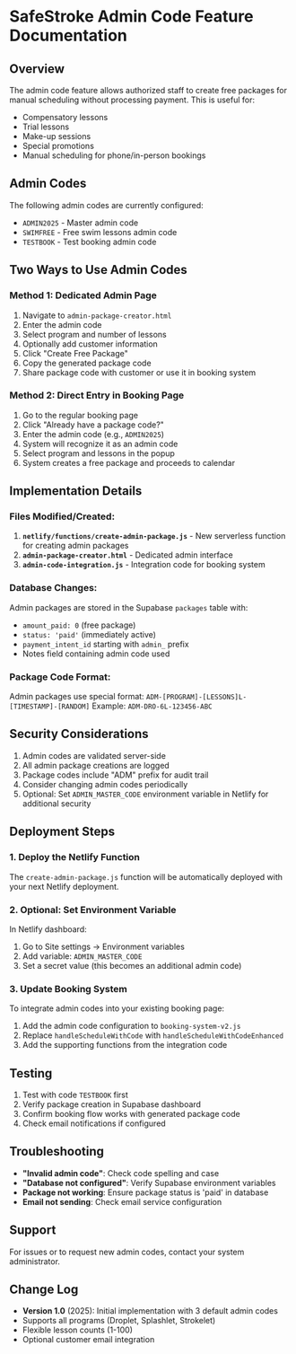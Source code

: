 # SafeStroke Admin Code Feature Documentation

## Overview
The admin code feature allows authorized staff to create free packages for manual scheduling without processing payment. This is useful for:
- Compensatory lessons
- Trial lessons
- Make-up sessions
- Special promotions
- Manual scheduling for phone/in-person bookings

## Admin Codes
The following admin codes are currently configured:
- `ADMIN2025` - Master admin code
- `SWIMFREE` - Free swim lessons admin code  
- `TESTBOOK` - Test booking admin code

## Two Ways to Use Admin Codes

### Method 1: Dedicated Admin Page
1. Navigate to `admin-package-creator.html`
2. Enter the admin code
3. Select program and number of lessons
4. Optionally add customer information
5. Click "Create Free Package"
6. Copy the generated package code
7. Share package code with customer or use it in booking system

### Method 2: Direct Entry in Booking Page
1. Go to the regular booking page
2. Click "Already have a package code?"
3. Enter the admin code (e.g., `ADMIN2025`)
4. System will recognize it as an admin code
5. Select program and lessons in the popup
6. System creates a free package and proceeds to calendar

## Implementation Details

### Files Modified/Created:
1. **`netlify/functions/create-admin-package.js`** - New serverless function for creating admin packages
2. **`admin-package-creator.html`** - Dedicated admin interface
3. **`admin-code-integration.js`** - Integration code for booking system

### Database Changes:
Admin packages are stored in the Supabase `packages` table with:
- `amount_paid: 0` (free package)
- `status: 'paid'` (immediately active)
- `payment_intent_id` starting with `admin_` prefix
- Notes field containing admin code used

### Package Code Format:
Admin packages use special format: `ADM-[PROGRAM]-[LESSONS]L-[TIMESTAMP]-[RANDOM]`
Example: `ADM-DRO-6L-123456-ABC`

## Security Considerations
1. Admin codes are validated server-side
2. All admin package creations are logged
3. Package codes include "ADM" prefix for audit trail
4. Consider changing admin codes periodically
5. Optional: Set `ADMIN_MASTER_CODE` environment variable in Netlify for additional security

## Deployment Steps

### 1. Deploy the Netlify Function
The `create-admin-package.js` function will be automatically deployed with your next Netlify deployment.

### 2. Optional: Set Environment Variable
In Netlify dashboard:
1. Go to Site settings → Environment variables
2. Add variable: `ADMIN_MASTER_CODE` 
3. Set a secret value (this becomes an additional admin code)

### 3. Update Booking System
To integrate admin codes into your existing booking page:
1. Add the admin code configuration to `booking-system-v2.js`
2. Replace `handleScheduleWithCode` with `handleScheduleWithCodeEnhanced`
3. Add the supporting functions from the integration code

## Testing
1. Test with code `TESTBOOK` first
2. Verify package creation in Supabase dashboard
3. Confirm booking flow works with generated package code
4. Check email notifications if configured

## Troubleshooting
- **"Invalid admin code"**: Check code spelling and case
- **"Database not configured"**: Verify Supabase environment variables
- **Package not working**: Ensure package status is 'paid' in database
- **Email not sending**: Check email service configuration

## Support
For issues or to request new admin codes, contact your system administrator.

## Change Log
- **Version 1.0** (2025): Initial implementation with 3 default admin codes
- Supports all programs (Droplet, Splashlet, Strokelet)
- Flexible lesson counts (1-100)
- Optional customer email integration